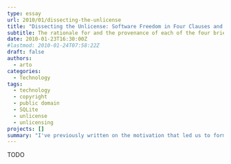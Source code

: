 ```yaml
---
type: essay
url: 2010/01/dissecting-the-unlicense
title: "Dissecting the Unlicense: Software Freedom in Four Clauses and a Link"
subtitle: The rationale for and the provenance of each of the four brief paragraphs (plus footer) that constitute the Unlicense.
date: 2010-01-23T16:30:00Z
#lastmod: 2010-01-24T07:58:22Z
draft: false
authors:
  - arto
categories:
  - Technology
tags:
  - technology
  - copyright
  - public domain
  - SQLite
  - unlicense
  - unlicensing
projects: []
summary: "I've previously written on the motivation that led us to formulate the Unlicense, a template for dedicating your software to the public domain. Today, I will elucidate the rationale for and the provenance of each of the four brief paragraphs (plus footer) that constitute the Unlicense."
---
```


TODO
